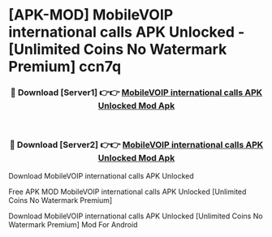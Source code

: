 # [APK-MOD] MobileVOIP international calls APK Unlocked - [Unlimited Coins No Watermark Premium] ccn7q



<div align="center">
<h3>🔴 Download [Server1] 👉👉 <a href="https://momento.my/?title=MobileVOIP_international_calls_APK_Unlocked">MobileVOIP international calls APK Unlocked Mod Apk</a></h3><br>

<h3>🔴 Download [Server2] 👉👉 <a href="https://momento.my/?title=MobileVOIP_international_calls_APK_Unlocked">MobileVOIP international calls APK Unlocked Mod Apk</a></h3>
</div>



Download MobileVOIP international calls APK Unlocked 

Free APK MOD MobileVOIP international calls APK Unlocked [Unlimited Coins No Watermark Premium]

Download MobileVOIP international calls APK Unlocked [Unlimited Coins No Watermark Premium] Mod For Android
